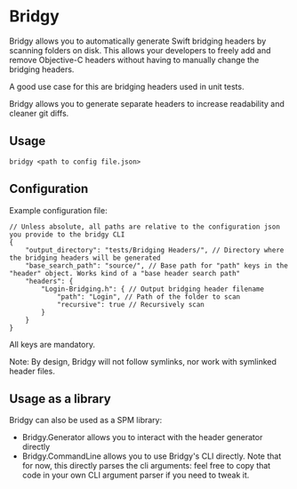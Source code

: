 # Bridgy

Bridgy allows you to automatically generate Swift bridging headers by scanning folders on disk.
This allows your developers to freely add and remove Objective-C headers without having to manually change the bridging headers.

A good use case for this are bridging headers used in unit tests.

Bridgy allows you to generate separate headers to increase readability and cleaner git diffs.

## Usage

```
bridgy <path to config file.json>
```

## Configuration

Example configuration file:

```
// Unless absolute, all paths are relative to the configuration json you provide to the bridgy CLI
{
    "output_directory": "tests/Bridging Headers/", // Directory where the bridging headers will be generated
    "base_search_path": "source/", // Base path for "path" keys in the "header" object. Works kind of a "base header search path"
    "headers": {
        "Login-Bridging.h": { // Output bridging header filename
            "path": "Login", // Path of the folder to scan
            "recursive": true // Recursively scan 
        }
    }
}
```

All keys are mandatory.

Note: By design, Bridgy will not follow symlinks, nor work with symlinked header files.

## Usage as a library

Bridgy can also be used as a SPM library:  

- Bridgy.Generator allows you to interact with the header generator directly
- Bridgy.CommandLine allows you to use Bridgy's CLI directly. Note that for now, this directly parses the cli arguments: feel free to copy that code in your own CLI argument parser if you need to tweak it.
